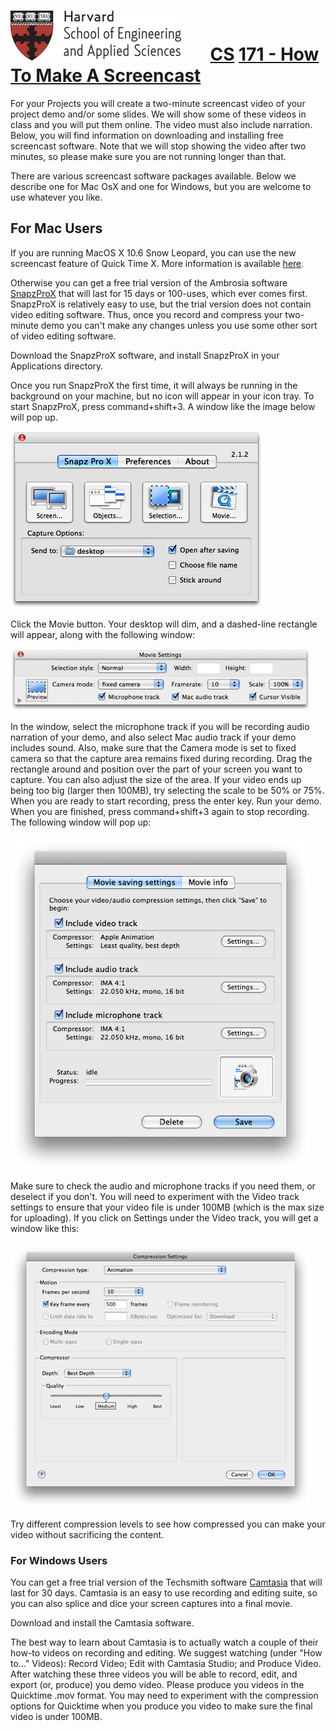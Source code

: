 # ![](i/seas.gif) &nbsp; &nbsp; &nbsp;       <u class="cs">CS</u> <u class="rest">1</u><u class="number">7</u><u class="rest">1 - How To Make A Screencast</u>


For your Projects you will create a two-minute screencast video of your project demo and/or some slides. We will show some of these videos in class and you will put them online. The video must also include narration. Below, you will find information on downloading and installing free screencast software. Note that we will stop showing the video after two minutes, so please make sure you are not running longer than that. 

There are various screencast software packages available. Below we describe one for Mac OsX and one for Windows, but you are welcome to use whatever you like. 

## For Mac Users
If you are running MacOS X 10.6 Snow Leopard, you can use the new screencast feature of Quick Time X. More information is available [here](http://www.makeuseof.com/tag/quick-screencasting-using-quicktime-x-in-mac-snow-leopard/). 

Otherwise you can get a free trial version of the Ambrosia software [SnapzProX](http://www.ambrosiasw.com/utilities/snapzprox/) that will last for 15 days or 100-uses, which ever comes first. SnapzProX is relatively easy to use, but the trial version does not contain video editing software. Thus, once you record and compress your two-minute demo you can't make any changes unless you use some other sort of video editing software.

Download the SnapzProX software, and install SnapzProX in your Applications directory.

Once you run SnapzProX the first time, it will always be running in the background on your machine, but no icon will appear in your icon tray. To start SnapzProX, press command+shift+3. A window like the image below will pop up.

![](i/snapz1.png)

Click the Movie button. Your desktop will dim, and a dashed-line rectangle will appear, along with the following window:

![](i/snapz2.png)

In the window, select the microphone track if you will be recording audio narration of your demo, and also select Mac audio track if your demo includes sound. Also, make sure that the Camera mode is set to fixed camera so that the capture area remains fixed during recording. Drag the rectangle around and position over the part of your screen you want to capture. You can also adjust the size of the area. If your video ends up being too big (larger then 100MB), try selecting the scale to be 50% or 75%.
When you are ready to start recording, press the enter key.
Run your demo.
When you are finished, press command+shift+3 again to stop recording. The following window will pop up:

![](i/snapz3.png)

Make sure to check the audio and microphone tracks if you need them, or deselect if you don't. You will need to experiment with the Video track settings to ensure that your video file is under 100MB (which is the max size for uploading). If you click on Settings under the Video track, you will get a window like this:

![](i/snapz4.png)

Try different compression levels to see how compressed you can make your video without sacrificing the content.

### For Windows Users
You can get a free trial version of the Techsmith software [Camtasia](http://www.techsmith.com/camtasia.asp) that will last for 30 days. Camtasia is an easy to use recording and editing suite, so you can also splice and dice your screen captures into a final movie.

Download and install the Camtasia software.

The best way to learn about Camtasia is to actually watch a couple of their how-to videos on recording and editing. We suggest watching (under "How to..." Videos): Record Video; Edit with Camtasia Studio; and Produce Video. After watching these three videos you will be able to record, edit, and export (or, produce) you demo video. Please produce you videos in the Quicktime .mov format. You may need to experiment with the compression options for Quicktime when you produce you video to make sure the final video is under 100MB.
